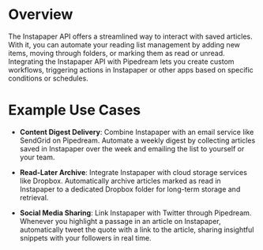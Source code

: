 # Overview

The Instapaper API offers a streamlined way to interact with saved articles. With it, you can automate your reading list management by adding new items, moving through folders, or marking them as read or unread. Integrating the Instapaper API with Pipedream lets you create custom workflows, triggering actions in Instapaper or other apps based on specific conditions or schedules.

# Example Use Cases

- **Content Digest Delivery**: Combine Instapaper with an email service like SendGrid on Pipedream. Automate a weekly digest by collecting articles saved in Instapaper over the week and emailing the list to yourself or your team.

- **Read-Later Archive**: Integrate Instapaper with cloud storage services like Dropbox. Automatically archive articles marked as read in Instapaper to a dedicated Dropbox folder for long-term storage and retrieval.

- **Social Media Sharing**: Link Instapaper with Twitter through Pipedream. Whenever you highlight a passage in an article on Instapaper, automatically tweet the quote with a link to the article, sharing insightful snippets with your followers in real time.
